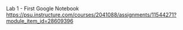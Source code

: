 Lab 1 - First Google Notebook
https://psu.instructure.com/courses/2041088/assignments/11544271?module_item_id=28609396

